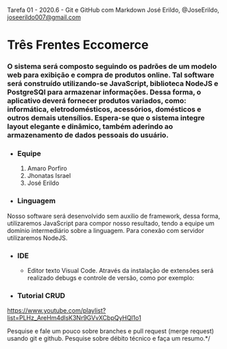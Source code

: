 Tarefa 01 - 2020.6 - Git e GitHub com Markdown
José Erildo, @JoseErildo, joseerildo007@gmail.com

# Três Frentes Eccomerce
### O sistema será composto seguindo os padrões de um modelo web para exibição e compra de produtos online. Tal software será construído utilizando-se JavaScript, biblioteca NodeJS e PostgreSQl para armazenar informações. Dessa forma, o aplicativo deverá fornecer produtos variados, como: informática, eletrodomésticos, acessórios, domésticos e outros demais utensílios. Espera-se que o sistema integre layout elegante e dinâmico, também aderindo ao armazenamento de dados pessoais do usuário.

* ### Equipe
  1. Amaro Porfiro
  2. Jhonatas Israel
  3. José Erildo

* ### Linguagem  
Nosso software será desenvolvido sem auxilio de framework, dessa forma, utilizaremos JavaScript para compor nosso resultado, tendo a equipe um domínio intermediário sobre a linguagem. Para conexão com servidor utilizaremos NodeJS.

* ### IDE  
   * Editor texto Visual Code. Através da instalação de extensões será realizado debugs e controle de versão, como por exemplo:

* ### Tutorial CRUD  
https://www.youtube.com/playlist?list=PLHz_AreHm4dlsK3Nr9GVvXCbpQyHQl1o1

Pesquise e fale um pouco sobre branches e pull request (merge request) usando git e github.
Pesquise sobre débito técnico e faça um resumo.*/
